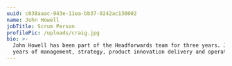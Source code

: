 ```yaml
---
uuid: c038aaac-943e-11ea-bb37-0242ac130002
name: John Howell
jobTitle: Scrum Person
profilePic: /uploads/craig.jpg
bio: >-
  John Howell has been part of the Headforwards team for three years. John is an accomplished Senior Executive with over 18
  years of management, strategy, product innovation delivery and operational experience in IT e-commerce.
---
```

